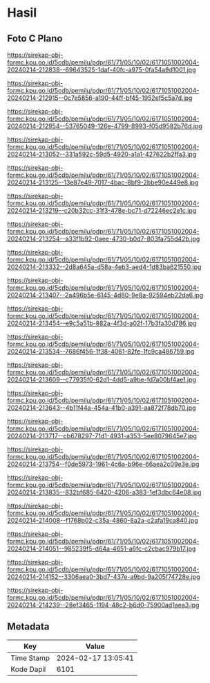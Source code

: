 # Hasil

## Foto C Plano

https://sirekap-obj-formc.kpu.go.id/5cdb/pemilu/pdpr/61/71/05/10/02/6171051002004-20240214-212838--69643525-1daf-40fc-a975-0fa54a9d1001.jpg

https://sirekap-obj-formc.kpu.go.id/5cdb/pemilu/pdpr/61/71/05/10/02/6171051002004-20240214-212915--0c7e5856-a190-44ff-bf45-1952ef5c5a7d.jpg

https://sirekap-obj-formc.kpu.go.id/5cdb/pemilu/pdpr/61/71/05/10/02/6171051002004-20240214-212954--53765049-126e-4799-8993-f05d9582b76d.jpg

https://sirekap-obj-formc.kpu.go.id/5cdb/pemilu/pdpr/61/71/05/10/02/6171051002004-20240214-213052--331a592c-59d5-4920-a1a1-427622b2ffa3.jpg

https://sirekap-obj-formc.kpu.go.id/5cdb/pemilu/pdpr/61/71/05/10/02/6171051002004-20240214-213125--13e87e49-7017-4bac-8bf9-2bbe90e449e8.jpg

https://sirekap-obj-formc.kpu.go.id/5cdb/pemilu/pdpr/61/71/05/10/02/6171051002004-20240214-213219--c20b32cc-31f3-478e-bc71-d72246ec2e1c.jpg

https://sirekap-obj-formc.kpu.go.id/5cdb/pemilu/pdpr/61/71/05/10/02/6171051002004-20240214-213254--a33f1b92-0aee-4730-b0d7-803fa755d42b.jpg

https://sirekap-obj-formc.kpu.go.id/5cdb/pemilu/pdpr/61/71/05/10/02/6171051002004-20240214-213332--2d8a645a-d58a-4eb3-aed4-1d83ba621550.jpg

https://sirekap-obj-formc.kpu.go.id/5cdb/pemilu/pdpr/61/71/05/10/02/6171051002004-20240214-213407--2a496b5e-6145-4d80-9e8a-92594eb22da6.jpg

https://sirekap-obj-formc.kpu.go.id/5cdb/pemilu/pdpr/61/71/05/10/02/6171051002004-20240214-213454--e9c5a51b-882a-4f3d-a02f-17b3fa30d786.jpg

https://sirekap-obj-formc.kpu.go.id/5cdb/pemilu/pdpr/61/71/05/10/02/6171051002004-20240214-213534--7686f456-1f38-4061-82fe-1fc9ca486759.jpg

https://sirekap-obj-formc.kpu.go.id/5cdb/pemilu/pdpr/61/71/05/10/02/6171051002004-20240214-213609--c77935f0-62d1-4dd5-a9be-fd7a00bf4ae1.jpg

https://sirekap-obj-formc.kpu.go.id/5cdb/pemilu/pdpr/61/71/05/10/02/6171051002004-20240214-213643--4b11f44a-454a-41b0-a391-aa872f78db70.jpg

https://sirekap-obj-formc.kpu.go.id/5cdb/pemilu/pdpr/61/71/05/10/02/6171051002004-20240214-213717--cb678297-71d1-4931-a353-5ee8079645e7.jpg

https://sirekap-obj-formc.kpu.go.id/5cdb/pemilu/pdpr/61/71/05/10/02/6171051002004-20240214-213754--f0de5973-1961-4c6a-b96e-66aea2c09e3e.jpg

https://sirekap-obj-formc.kpu.go.id/5cdb/pemilu/pdpr/61/71/05/10/02/6171051002004-20240214-213835--832bf685-6420-4206-a383-1ef3dbc64e08.jpg

https://sirekap-obj-formc.kpu.go.id/5cdb/pemilu/pdpr/61/71/05/10/02/6171051002004-20240214-214008--f1768b02-c35a-4860-8a2a-c2afa19ca840.jpg

https://sirekap-obj-formc.kpu.go.id/5cdb/pemilu/pdpr/61/71/05/10/02/6171051002004-20240214-214051--985239f5-d64a-4651-a6fc-c2cbac979b17.jpg

https://sirekap-obj-formc.kpu.go.id/5cdb/pemilu/pdpr/61/71/05/10/02/6171051002004-20240214-214152--3306aea0-3bd7-437e-a9bd-9a205f74728e.jpg

https://sirekap-obj-formc.kpu.go.id/5cdb/pemilu/pdpr/61/71/05/10/02/6171051002004-20240214-214239--28ef3465-1194-48c2-b6d0-75900ad1aea3.jpg


## Metadata

| Key        | Value               |
| ---------- | ------------------- |
| Time Stamp | 2024-02-17 13:05:41 |
| Kode Dapil | 6101                |



